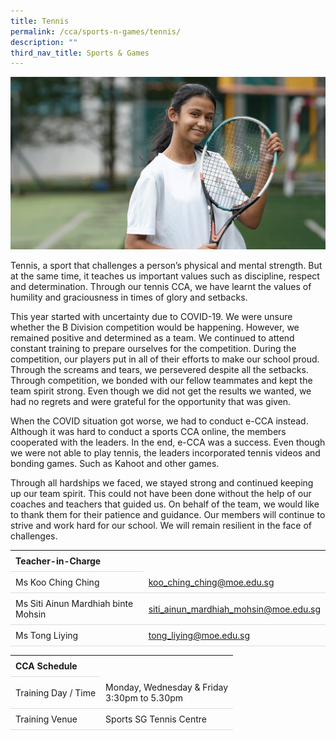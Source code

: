 ```yaml
---
title: Tennis
permalink: /cca/sports-n-games/tennis/
description: ""
third_nav_title: Sports & Games
---
```

<style>
table {
  border-collapse: collapse;
  width: 100%;
}

th, td {
  padding: 8px;
  text-align: left;
  border-bottom: 1px solid #ddd;
}

tr:hover {background-color: #F5F5DC;}
</style>

<img src="/images/CCA/Tennis/tennis.gif">

<p>Tennis, a sport that challenges a person’s physical and mental strength. But at the same time, it teaches us important values such as discipline, respect and determination. Through our tennis CCA, we have learnt the values of humility and graciousness in times of glory and setbacks.</p>
<p>This year started with uncertainty due to COVID-19. We were unsure whether the B Division competition would be happening. However, we remained positive and determined as a team. We continued to attend constant training to prepare ourselves for the competition. During the competition, our players put in all of their efforts to make our school proud. Through the screams and tears, we persevered despite all the setbacks. Through competition, we bonded with our fellow teammates and kept the team spirit strong. Even though we did not get the results we wanted, we had no regrets and were grateful for the opportunity that was given.&nbsp;</p>
<p>When the COVID situation got worse, we had to conduct e-CCA instead. Although it was hard to conduct a sports CCA online, the members cooperated with the leaders. In the end, e-CCA was a success. Even though we were not able to play tennis, the leaders incorporated tennis videos and bonding games. Such as Kahoot and other games.&nbsp;</p>
<p>Through all hardships we faced, we stayed strong and continued keeping up our team spirit. This could not have been done without the help of our coaches and teachers that guided us. On behalf of the team, we would like to thank them for their patience and guidance. Our members will continue to strive and work hard for our school. We will remain resilient in the face of challenges.</p>
<table>
	<tbody>
		<tr>
			<th colspan="1">Teacher-in-Charge</th>
</tr>
<tr>
	<td rowspan="1">Ms Koo Ching Ching</td>
 <td><a target="" href="mailto:koo_ching_ching@moe.edu.sg">koo_ching_ching@moe.edu.sg</a></td>
	</tr>
<tr>
	<td rowspan="1">Ms Siti Ainun Mardhiah binte Mohsin </td>
 <td><a target="" href="mailto:siti_ainun_mardhiah_mohsin@moe.edu.sg">siti_ainun_mardhiah_mohsin@moe.edu.sg</a></td>
	 	</tr>
		<tr>
	<td rowspan="1">Ms Tong Liying</td>
 <td><a target="" href="mailto:tong_liying@moe.edu.sg">tong_liying@moe.edu.sg</a></td>
	 	</tr>
</tbody>
</table>
<table>
	<tbody>
		<tr>
			<th colspan="1">CCA Schedule</th>
</tr>
		<tr>
	<td rowspan="1"> Training Day / Time</td>
<td>Monday, Wednesday &amp; Friday<br>
	3:30pm to 5.30pm</td>
	 	</tr>
<tr>
	<td rowspan="1">Training Venue</td>
 <td rowspan="1"> Sports SG Tennis Centre</td>
	</tr>
</tbody>
</table>